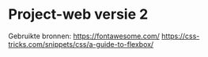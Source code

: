 # Project-web versie 2

Gebruikte bronnen:
https://fontawesome.com/
https://css-tricks.com/snippets/css/a-guide-to-flexbox/
